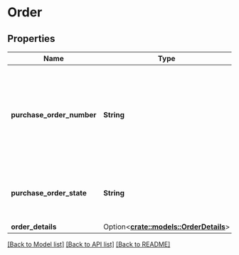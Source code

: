 # Order

## Properties

Name | Type | Description | Notes
------------ | ------------- | ------------- | -------------
**purchase_order_number** | **String** | The purchase order number for this order. Formatting Notes: 8-character alpha-numeric code. | 
**purchase_order_state** | **String** | This field will contain the current state of the purchase order. | 
**order_details** | Option<[**crate::models::OrderDetails**](OrderDetails.md)> |  | [optional]

[[Back to Model list]](../README.md#documentation-for-models) [[Back to API list]](../README.md#documentation-for-api-endpoints) [[Back to README]](../README.md)


